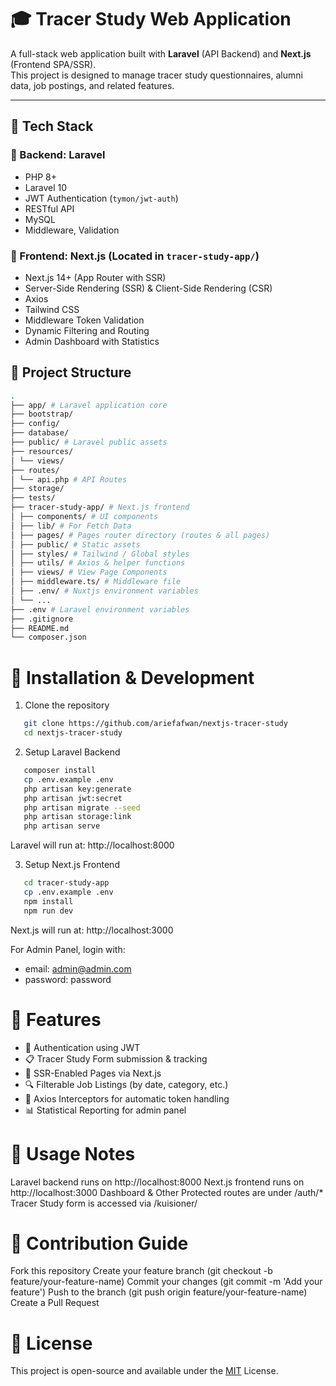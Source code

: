 # 🎓 Tracer Study Web Application

A full-stack web application built with **Laravel** (API Backend) and **Next.js** (Frontend SPA/SSR).  
This project is designed to manage tracer study questionnaires, alumni data, job postings, and related features.

---

## 🚀 Tech Stack

### 🔧 Backend: Laravel

-   PHP 8+
-   Laravel 10
-   JWT Authentication (`tymon/jwt-auth`)
-   RESTful API
-   MySQL
-   Middleware, Validation

### 🎨 Frontend: Next.js (Located in `tracer-study-app/`)

-   Next.js 14+ (App Router with SSR)
-   Server-Side Rendering (SSR) & Client-Side Rendering (CSR)
-   Axios
-   Tailwind CSS
-   Middleware Token Validation
-   Dynamic Filtering and Routing
-   Admin Dashboard with Statistics

## 📁 Project Structure

```bash
.
├── app/ # Laravel application core
├── bootstrap/
├── config/
├── database/
├── public/ # Laravel public assets
├── resources/
│ └── views/
├── routes/
│ └── api.php # API Routes
├── storage/
├── tests/
├── tracer-study-app/ # Next.js frontend
│ ├── components/ # UI components
│ ├── lib/ # For Fetch Data
│ ├── pages/ # Pages router directory (routes & all pages)
│ ├── public/ # Static assets
│ ├── styles/ # Tailwind / Global styles
│ ├── utils/ # Axios & helper functions
│ ├── views/ # View Page Components
│ ├── middleware.ts/ # Middleware file
│ ├── .env/ # Nuxtjs environment variables
│ └── ...
├── .env # Laravel environment variables
├── .gitignore
├── README.md
└── composer.json
```

# 🔧 Installation & Development

1. Clone the repository

```bash
   git clone https://github.com/ariefafwan/nextjs-tracer-study
   cd nextjs-tracer-study
```

2. Setup Laravel Backend

```bash
   composer install
   cp .env.example .env
   php artisan key:generate
   php artisan jwt:secret
   php artisan migrate --seed
   php artisan storage:link
   php artisan serve
```

Laravel will run at: http://localhost:8000

3. Setup Next.js Frontend

```bash
   cd tracer-study-app
   cp .env.example .env
   npm install
   npm run dev
```

Next.js will run at: http://localhost:3000

For Admin Panel, login with:

-   email: admin@admin.com
-   password: password

# 🧩 Features

-   🔐 Authentication using JWT
-   📋 Tracer Study Form submission & tracking
-   📄 SSR-Enabled Pages via Next.js
-   🔍 Filterable Job Listings (by date, category, etc.)
-   🔄 Axios Interceptors for automatic token handling
-   📊 Statistical Reporting for admin panel

# 📌 Usage Notes

Laravel backend runs on http://localhost:8000
Next.js frontend runs on http://localhost:3000
Dashboard & Other Protected routes are under /auth/\*
Tracer Study form is accessed via /kuisioner/

# 👥 Contribution Guide

Fork this repository
Create your feature branch (git checkout -b feature/your-feature-name)
Commit your changes (git commit -m 'Add your feature')
Push to the branch (git push origin feature/your-feature-name)
Create a Pull Request

# 📄 License

This project is open-source and available under the [MIT](https://choosealicense.com/licenses/mit/) License.
